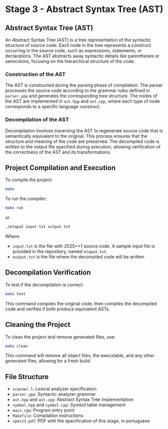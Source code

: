 # Stage 3 - Abstract Syntax Tree (AST)

## Abstract Syntax Tree (AST)

An Abstract Syntax Tree (AST) is a tree representation of the syntactic structure of source code. Each node in the tree represents a construct occurring in the source code, such as expressions, statements, or declarations. The AST abstracts away syntactic details like parentheses or semicolons, focusing on the hierarchical structure of the code.

### Construction of the AST

The AST is constructed during the parsing phase of compilation. The parser processes the source code according to the grammar rules defined in `parser.ypp` and generates the corresponding tree structure. The nodes of the AST are implemented in `ast.hpp` and `ast.cpp`, where each type of node corresponds to a specific language construct.

### Decompilation of the AST

Decompilation involves traversing the AST to regenerate source code that is semantically equivalent to the original. This process ensures that the structure and meaning of the code are preserved. The decompiled code is written to the output file specified during execution, allowing verification of the correctness of the AST and its transformations.

## Project Compilation and Execution

To compile the project:

```bash
make
```

To run the compiler:

```bash
make run
```

or

```bash
./etapa3 input.txt output.txt
```

Where:

- `input.txt` is the file with 2025++1 source code. A sample input file is provided in the repository, named `etapa3.txt`.
- `output.txt` is the file where the decompiled code will be written

## Decompilation Verification

To test if the decompilation is correct:

```bash
make test
```

This command compiles the original code, then compiles the decompiled code and verifies if both produce equivalent ASTs.

## Cleaning the Project

To clean the project and remove generated files, use:

```bash
make clean
```

This command will remove all object files, the executable, and any other generated files, allowing for a fresh build.

## File Structure

- `scanner.l`: Lexical analyzer specification
- `parser.ypp`: Syntactic analyzer grammar
- `ast.hpp` and `ast.cpp`: Abstract Syntax Tree implementation
- `symbol.hpp` and `symbol.cpp`: Symbol table management
- `main.cpp`: Program entry point
- `Makefile`: Compilation instructions
- `spect3.pdf`: PDF with the specification of this stage, in portuguese
